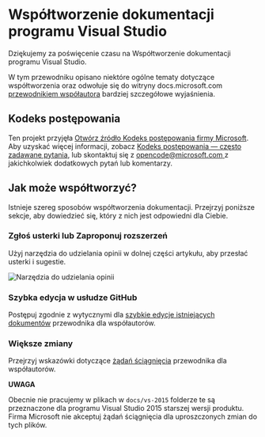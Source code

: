 # <a name="contribute-to-visual-studio-documentation"></a>Współtworzenie dokumentacji programu Visual Studio

Dziękujemy za poświęcenie czasu na Współtworzenie dokumentacji programu Visual Studio.

W tym przewodniku opisano niektóre ogólne tematy dotyczące współtworzenia oraz odwołuje się do witryny docs.microsoft.com [przewodnikiem współautora](https://docs.microsoft.com/contribute) bardziej szczegółowe wyjaśnienia.

## <a name="code-of-conduct"></a>Kodeks postępowania

Ten projekt przyjęła [Otwórz źródło Kodeks postępowania firmy Microsoft](https://opensource.microsoft.com/codeofconduct/). Aby uzyskać więcej informacji, zobacz [Kodeks postępowania — często zadawane pytania](https://opensource.microsoft.com/codeofconduct/faq/), lub skontaktuj się z [ opencode@microsoft.com ](mailto:opencode@microsoft.com) z jakichkolwiek dodatkowych pytań lub komentarzy.

## <a name="how-can-i-contribute"></a>Jak może współtworzyć?

Istnieje szereg sposobów współtworzenia dokumentacji. Przejrzyj poniższe sekcje, aby dowiedzieć się, który z nich jest odpowiedni dla Ciebie.

### <a name="report-bugs-or-suggest-enhancements"></a>Zgłoś usterki lub Zaproponuj rozszerzeń

Użyj narzędzia do udzielania opinii w dolnej części artykułu, aby przesłać usterki i sugestie.

![Narzędzia do udzielania opinii](media/feedback-tool.png)

### <a name="quick-edit-in-github"></a>Szybka edycja w usłudze GitHub

Postępuj zgodnie z wytycznymi dla [szybkie edycje istniejących dokumentów](https://docs.microsoft.com/contribute/#quick-edits-to-existing-documents) przewodnika dla współautorów.

### <a name="larger-edits"></a>Większe zmiany

Przejrzyj wskazówki dotyczące [żądań ściągnięcia](https://docs.microsoft.com/contribute/how-to-write-workflows-major#pull-request-processing) przewodnika dla współautorów.

**UWAGA**

Obecnie nie pracujemy w plikach w `docs/vs-2015` folderze te są przeznaczone dla programu Visual Studio 2015 starszej wersji produktu. Firma Microsoft nie akceptuj żądań ściągnięcia dla uproszczonych zmian do tych plików.
